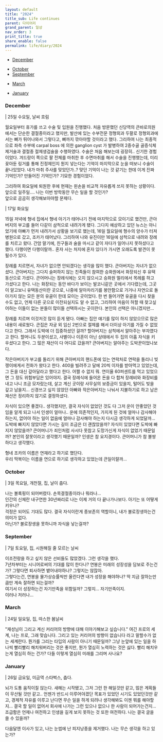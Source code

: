 ```yaml
---
layout: default
title: "2024"
title_sub: Life continues
parent: 다이어리
grand_parent: 일상
nav_order: 3
print_title: true
share_enable: false
permalink: life/diary/2024
---
```


<style>
code {
  white-space : pre-wrap
}
</style>

- [December](#december)
<!-- - [November](#november) -->
- [October](#october)
- [September](#september)
<!-- - [August](#August) -->
<!-- - [July](#july) -->
<!-- - [June](#june) -->
<!-- - [May](#may) -->
<!-- - [April](#april) -->
- [March](#march)
<!-- - [February](#february) -->
- [January](#january)

### December

| 25일 수요일, 날씨 흐림

월요일부터 휴가를 쓰고 수술 및 입원을 진행했다. 처음 방문했던 신당역의 큰바로의원에서는 단순한 결절종이라고 했지만, 발산에 있는 수부전문 정형외과 두팔로 정형외과에서는 뼈가 튀어나와서 그렇다고, 뼈까지 깎아야할 것이라고 했다. 그리하여 나는 최종적으로 좌측 수부에 carpal boss 에 의한 ganglion cyst 가 발병하여 2중수골 골증식체 제거술과 결절종 절제생검술을 수행하였다. 수술은 처음 해보는데 굉장히.. 신기한 경험이었다. 겨드랑이 쪽으로 팔 전체를 마취한 후 수면마취를 해서 수술을 진행했는데, 미리 꽂아둔 링거를 통해 진정제인지 뭔지 넣는다는 기억이 마지막으로 눈을 떠보니 수술이 끝나있었다. 내가 마취 주사를 맞았던가..? 맞던 기억이 나는 것 같기는 한데 이게 진짜 기억인가? 만들어진 기억인가? 기묘한 경험이었다.  
  
그리하여 화요일에 퇴원한 후에 현재는 왼손을 비교적 자유롭게 쓰지 못하는 상황이다. 앞으로 일주일.... 나는 이번 방학동안 무슨 일을 할 것인가?  
앞으로 곰곰히 생각해보아야할 문제다.  


| 17일 화요일

15일 저녁에 형네 집에서 형네 아기가 태어나기 전에 마지막으로 모이기로 했건만, 큰아버지의 부고를 들어 다같이 삼척으로 내려가게 됐다. 
그다지 예상하고 있던 뉴스는 아니었기에 아빠가 먼저 내려가서 상황을 보기로 했는데, 16일 월요일에 형수의 양수가 터져 병원으로 갔고, 조카가 태어났다. 그리하여 나와 유진이만 16일에 삼척으로 내려와 장례를 치르고 왔다. 간암 말기에, 친구들과 술을 마시고 같이 자다가 일어나지 못하셨다고 했다. 다행이면 다행이랄까.. 혼자 사는 처지에 혼자 있다가 가시면 오래도록 발견이 못될수가 있다.  
  
장례를 치르면서, 자녀가 없으면 안되겠다는 생각을 많이 했다. 큰아버지는 자녀가 없으셨다. 큰아버지는 그다지 슬퍼하지 않는 친족들이 참여한 승화원에서 화장되신 후 유택동산으로 가셨다. 큰어머니는 장례식에는 오지 않으시고 승화원 멀리에서 목례를 하고 가셨다고 한다. 나는 화장되는 동안 바다가 보이는 발코니같은 곳에서 기다렸는데, 그곳이 알고보니 유택동산이란 곳으로, 나중에 알아차리기를 봉안함으로 가거나 자연으로 돌아가지 않는 모든 분의 유골이 한데 모이는 곳이었다. 한 번 들어가면 유골을 다시 찾을 수도 없고, 언제 다른 곳으로 이전되실지도 알 수 없고, 그리하여 마음이 허할 때 찾고싶어하는 이들이 없는 분들이 많이들 선택하시는 곳이란다. 본인의 선택은 아니겠지만...  
  
장례를 치르며 이것저것 많이 듣게 됐다. 아빠는 집안 얘기를 많이 하지 않았으므로 많은 내용이 새로웠다.
큰집은 자궁 외 임신 2번으로 절제를 해서 더이상 아기를 가질 수 없었다고 한다. 그래서 도박에 더 집중하셨던 걸까?
할아버지는 삼척에서 알아주는 부자였다고 한다. 할머니도 두분이셨고, 사별이나 이혼이 아닌 상태에서 두 집의 아홉 자식을 키우셨다고 한다.
그 많은 재산이 다 어디로 갔을까? 큰아버지는 알아주는 도박꾼이었나보다.  
  
작은아버지가 부고를 돌리기 위해 큰아버지의 핸드폰에 있는 연락처로 연락을 돌리니 빚쟁이에게서 전화가 왔다고 한다. 400을 빌려주고 달에 20씩 이자를 받아먹고 있었는데, 그 돈을 대신 갚아달라고 했다고 한다.
어쩔 수 없지 뭐. 연이율 60퍼센트를 먹고 있었으면 그 정도 위험부담은 있어야지. 결국 장례식에 들어온 돈을 다 합쳐 장례비와 화장비를 내고 나니 조금 모자랐는데, 살고 계신 곳이랑 사무실의 보증금이 있을지, 털어도 빚을 갚고 남을지... 신경쓰고 싶지 않았던 아빠와 작은아버지는 나눠서 지불하기로 하고 남은 재산은 정리하지 않기로 결정하셨다. 

자식이 있으면 좋겠다.. 생각했지만, 결국 자식이 없었던 것도 다 그저 운이 안좋았던 것임을 알게 되고 나서 인생이 얼마나.. 운에 의존적인지, 가지게 된 것에 얼마나 감사해야 하는지, 없어야 하는 일이 없음에 얼마나 감사해야 하는지 다시금 생각하게 되었달까... 도박에 빠지지 않았다면 가시는 길이 조금은 더 괜찮았을까? 자식이 있었다면 도박에 빠지지 않았을까? 큰어머니가 죄인처럼 사시다 못참고 도망가신게 자식이 없었기 때문일까? 본인의 잘못이라고 생각했기 때문일까? 인생은 참 요지경이다. 큰어머니가 참 불쌍하다고 생각했다.  
  
형네 조카의 이름은 연재라고 하기로 했단다.  
우리 딱복이는 이름을 연으로 하기로 생각하고 있었는데 큰일이랄까...  

### October

| 3일 목요일, 개천절, 집, 날이 춥다.

나는 볼록핑이 되어버렸다. 손목결절종이라나 뭐라나...  
인간의 신체란 내구연한 30년짜리로 나는 이제 거의 다 끝나가나보다. 아기는 또 어떻게 키우나?  
걱정은 되어도 기대도 많다. 결국 자식이란게 종보존의 역할이니, 내가 불로장생하는건 의미가 없다.  
아닌가? 불로장생을 못하니까 자식을 낳는걸까?  


### September

| 7일 토요일, 집, 시원해질 줄 모르는 날씨

이조전랑을 하고 싶지 않은 선비들도 많았겠다. 그런 생각을 했다.  
7년차부터는 시니어로써의 기대를 많이 한다나? 연봉은 미래의 성장성을 담보로 주는건가? 그렇다면 퇴사하면 뱉어내야하나? 그렇지는 않잖아.  
그렇다는건, 연봉을 물가상승률씩만 올린다면 내가 성장을 해야하나? 딱 지금 잘하는만큼만 계속 잘하면 되는걸까?  
여기서 더 성장하는건 자기만족을 위함일까? 그렇지... 자기만족이지.  
이러나 저러나...  


### March

| 24일 일요일, 집, 따스한 봄날씨

"재성님이 그리고 계신 커리어의 방향에 대해 이야기해보고 싶습니다."
여긴 프로의 세계, 나는 프로, 그래 맞습니다.
그리고 있는 커리어의 방향이 없습니다 라고 말할수가 없는 세계란다.
뭔가를 그리는 타입의 사람이 아니기 때문일까? 
그냥 눈앞에 있는 일을 하나씩 빨리빨리 해치워버리는 것은 좋지만, 뭔가 열심히 노력하는 것은 싫다. 빨리 해치우는게 열심히 하는 건가?
다들 이렇게 열심히 미래를 그리며 사나요?


### January

| 26일 금요일, 미금역 스타벅스, 춥다.

뇌가 도통 움직이질 않는다. 새해는 시작됐고, 그저 그런 한 해일것만 같고, 많은 계획들이 무산될 것만 같고..
언젠가 반드시 이루어야겠단 목표가 있었던 시기도 있었던것만 같고, 경제적 자유를 이루고 난다면 무슨 일을 하게 되려나 생각해봐도 이젠 뭐를 해야할지...
결국 할 일이 없어서 회사에 나가는 그런 있으나 없으나 한 사람이 되어가는건지... 조급함은 언제나 여전하고 인생을 길게 보지 못하는 것 또한 여전하다. 나는 결국 글을 쓸 수 있을까?

다음달엔 이사가 있고, 나는 눈썹에 난 피지낭종을 제거했다. 나는 무슨 생각을 하고 있는가?
